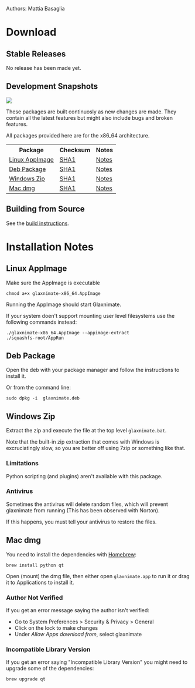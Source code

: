 Authors: Mattia Basaglia

# Download

## Stable Releases

No release has been made yet.

## Development Snapshots

[![](https://gitlab.com/mattia.basaglia/glaxnimate/badges/master/pipeline.svg)](https://gitlab.com/mattia.basaglia/glaxnimate/-/pipelines)

These packages are built continuosly as new changes are made.
They contain all the latest features but might also include bugs and broken features.


All packages provided here are for the x86_64 architecture.

<table>
<tr><th>Package</th><th>Checksum</th><th>Notes</th></tr>
<tr>
<td><i class="fab fa-linux"></i> <a href="https://gitlab.com/mattia.basaglia/glaxnimate/-/jobs/artifacts/master/raw/build/glaxnimate-x86_64.AppImage?job=linux%3Aappimage">Linux AppImage</a></td>
<td><a href="https://gitlab.com/mattia.basaglia/glaxnimate/-/jobs/artifacts/master/raw/build/checksum.txt?job=linux%3Aappimage">SHA1</a></td>
<td><a href="#linux-appimage">Notes</a></td>
</tr>
<tr>
<td><i class="fab fa-ubuntu"></i> <a href="https://gitlab.com/mattia.basaglia/glaxnimate/-/jobs/artifacts/master/raw/build/glaxnimate.deb?job=linux%3Adeb">Deb Package</a></td>
<td><a href="https://gitlab.com/mattia.basaglia/glaxnimate/-/jobs/artifacts/master/raw/build/checksum.txt?job=linux%3Adeb">SHA1</a></td>
<td><a href="#deb-package">Notes</a></td>
</tr>
<tr>
<td><i class="fab fa-windows"></i> <a href="https://gitlab.com/mattia.basaglia/glaxnimate/-/jobs/artifacts/master/raw/build/glaxnimate-x86_64.zip?job=mxe%3Abuild">Windows Zip</a></td>
<td><a href="https://gitlab.com/mattia.basaglia/glaxnimate/-/jobs/artifacts/master/raw/build/checksum.txt?job=mxe%3Abuild">SHA1</a></td>
<td><a href="#windows-zip">Notes</a></td>
</tr>
<tr>
<td><i class="fab fa-apple"></i> <a href="https://dl.bintray.com/mattbas/Glaxnimate/master/MacOs/glaxnimate.dmg">Mac dmg</a></td>
<td><a href="https://dl.bintray.com/mattbas/Glaxnimate/master/MacOs/checksum.txt">SHA1</a></td>
<td><a href="#mac-dmg">Notes</a></td>
</tr>
</table>


## Building from Source

See the [build instructions](contributing/read_me.md).

# Installation Notes

## Linux AppImage

Make sure the AppImage is executable

    chmod a+x glaxnimate-x86_64.AppImage

Running the AppImage should start Glaxnimate.

If your system doen't support mounting user level filesystems use the following commands instead:

    ./glaxnimate-x86_64.AppImage --appimage-extract
    ./squashfs-root/AppRun

## Deb Package

Open the deb with your package manager and follow the instructions to install it.

Or from the command line:

    sudo dpkg -i  glaxnimate.deb

## Windows Zip

Extract the zip and execute the file at the top level `glaxnimate.bat`.

Note that the built-in zip extraction that comes with Windows is excruciatingly slow,
so you are better off using 7zip or something like that.

### Limitations

Python scripting (and plugins) aren't available with this package.

### Antivirus

Sometimes the antivirus will delete random files, which will prevent glaxnimate from running
(This has been observed with Norton).

If this happens, you must tell your antivirus to restore the files.

## Mac dmg

You need to install the dependencies with [Homebrew](https://brew.sh/):

    brew install python qt

Open (mount) the dmg file, then either open `glaxnimate.app` to run it or drag it
to Applications to install it.

### Author Not Verified

If you get an error message saying the author isn't verified:

* Go to System Preferences > Security & Privacy > General
* Click on the lock to make changes
* Under *Allow Apps download from*, select glaxnimate

### Incompatible Library Version

If you get an error saying "Incompatible Library Version" you might need to
upgrade some of the dependencies:

    brew upgrade qt
